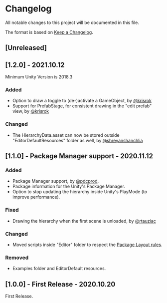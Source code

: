 
# Changelog
All notable changes to this project will be documented in this file.

The format is based on [Keep a Changelog](https://keepachangelog.com/en/1.0.0/).

## [Unreleased]

## [1.2.0] - 2021.10.12
Minimum Unity Version is 2018.3

### Added
- Option to draw a toggle to (de-)activate a GameObject, by [@krisrok](https://github.com/krisrok)
- Support for PrefabStage, for consistent drawing in the "edit prefab" view, by [@krisrok](https://github.com/krisrok)

### Changed
- The HierarchyData.asset can now be stored outside "EditorDefaultResources" folder as well, by [@shreyanshanchlia](https://github.com/shreyanshanchlia)

## [1.1.0] - Package Manager support - 2020.11.12
### Added
- Package Manager support, by [@pdcprod](https://github.com/pdcprod).
- Package information for the Unity's Package Manager.
- Option to stop updating the hierarchy inside Unity's PlayMode (to improve performance).

### Fixed
- Drawing the hierarchy when the first scene is unloaded, by [@rtauziac](https://github.com/rtauziac)

### Changed
- Moved scripts inside "Editor" folder to respect the [Package Layout rules](https://docs.unity3d.com/2020.1/Documentation/Manual/cus-layout.html).

### Removed
- Examples folder and EditorDefault resources.

## [1.0.0] - First Release - 2020.10.20
First Release.
